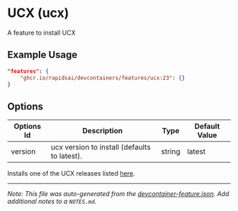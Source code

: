 
# UCX (ucx)

A feature to install UCX

## Example Usage

```json
"features": {
    "ghcr.io/rapidsai/devcontainers/features/ucx:23": {}
}
```

## Options

| Options Id | Description | Type | Default Value |
|-----|-----|-----|-----|
| version | ucx version to install (defaults to latest). | string | latest |

Installs one of the UCX releases listed [here](https://github.com/openucx/ucx).


---

_Note: This file was auto-generated from the [devcontainer-feature.json](https://github.com/rapidsai/devcontainers/blob/main/features/src/ucx/devcontainer-feature.json).  Add additional notes to a `NOTES.md`._
